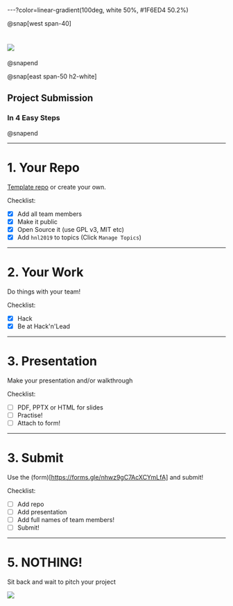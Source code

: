 
---?color=linear-gradient(100deg, white 50%, #1F6ED4 50.2%)

@snap[west span-40]
# ![](https://zurich.impacthub.ch/wp-content/uploads/2018/02/womenplusplus_cmyk_onlight.png)
@snapend

@snap[east span-50 h2-white]
## Project Submission 
### In 4 Easy Steps
@snapend

---

# 1. Your Repo

[Template repo](https://github.com/WomenPlusPlus/hack-n-lead-2019-template-repository) or create your own.

Checklist:
* [x] Add all team members
* [x] Make it public
* [x] Open Source it (use GPL v3, MIT etc)
* [x] Add `hnl2019` to topics (Click `Manage Topics`)

---

# 2. Your Work

Do things with your team!

Checklist:
* [x] Hack
* [x] Be at Hack'n'Lead

---

# 3. Presentation

Make your presentation and/or walkthrough

Checklist:
* [ ] PDF, PPTX or HTML for slides
* [ ] Practise!
* [ ] Attach to form!

---

# 3. Submit

Use the (form)[https://forms.gle/nhwz9gC7AcXCYmLfA] and submit!

Checklist:
* [ ] Add repo
* [ ] Add presentation
* [ ] Add full names of team members!
* [ ] Submit!

---

# 5. NOTHING!

Sit back and wait to pitch your project

![](https://media.giphy.com/media/4IbpJdUNKn5Ti/giphy.gif)

